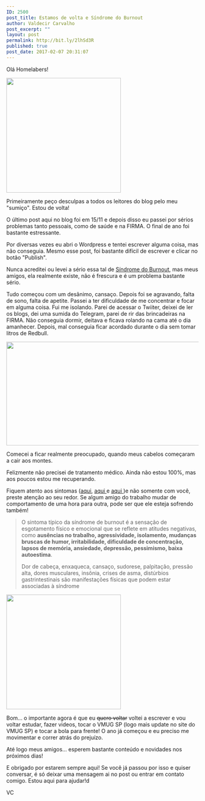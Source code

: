 ```yaml
---
ID: 2500
post_title: Estamos de volta e Síndrome do Burnout
author: Valdecir Carvalho
post_excerpt: ""
layout: post
permalink: http://bit.ly/2lhSd3R
published: true
post_date: 2017-02-07 20:31:07
---
```

Olá Homelabers!

<img class="aligncenter size-medium wp-image-2501" src="http://homelaber.com.br/site/wp-content/uploads/2017/02/imback-meme-300x300.jpg" alt="" width="300" height="300" />

Primeiramente peço desculpas a todos os leitores do blog pelo meu "sumiço". Estou de volta!

O último post aqui no blog foi em 15/11 e depois disso eu passei por sérios problemas tanto pessoais, como de saúde e na FIRMA. O final de ano foi bastante estressante.

Por diversas vezes eu abri o Wordpress e tentei escrever alguma coisa, mas não conseguia. Mesmo esse post, foi bastante difícil de escrever e clicar no botão "Publish".

Nunca acreditei ou levei a sério essa tal de <a href="https://pt.wikipedia.org/wiki/S%C3%ADndrome_de_burnout" target="_blank">Síndrome do Burnout</a>, mas meus amigos, ela realmente existe, não é frescura e é um problema bastante sério.

Tudo começou com um desânimo, cansaço. Depois foi se agravando, falta de sono, falta de apetite. Passei a ter dificuldade de me concentrar e focar em alguma coisa. Fui me isolando. Parei de acessar o Twiiter, deixei de ler os blogs, dei uma sumida do Telegram, parei de rir das brincadeiras na FIRMA. Não conseguia dormir, deitava e ficava rolando na cama até o dia amanhecer. Depois, mal conseguia ficar acordado durante o dia sem tomar litros de Redbull.

<img class="aligncenter wp-image-2505 size-full" src="http://homelaber.com.br/site/wp-content/uploads/2017/02/Burnoutsyndrome.jpg" width="670" height="271" />

Comecei a ficar realmente preocupado, quando meus cabelos começaram a cair aos montes.

Felizmente não precisei de tratamento médico. Ainda não estou 100%, mas aos poucos estou me recuperando.

Fiquem atento aos sintomas (<a href="https://drauziovarella.com.br/doencas-e-sintomas/sindrome-de-burnout/" target="_blank">aqui</a>, <a href="https://pt.wikipedia.org/wiki/S%C3%ADndrome_de_burnout" target="_blank">aqui </a>e <a href="http://www.mundosimples.com.br/educacao-trabalho-voce-esta-com-sindrome-de-burnout.htm" target="_blank">aqui </a>)e não somente com você, preste atenção ao seu redor. Se algum amigo do trabalho mudar de comportamento de uma hora para outra, pode ser que ele esteja sofrendo também!

<blockquote>O sintoma típico da síndrome de burnout é a sensação de esgotamento físico e emocional que se reflete em atitudes negativas, como <strong>ausências no trabalho, agressividade, isolamento, mudanças bruscas de humor, irritabilidade, dificuldade de concentração, lapsos de memória, ansiedade, depressão, pessimismo, baixa autoestima</strong>.

Dor de cabeça, enxaqueca, cansaço, sudorese, palpitação, pressão alta, dores musculares, insônia, crises de asma, distúrbios gastrintestinais são manifestações físicas que podem estar associadas à síndrome</blockquote>

<img class="aligncenter size-medium wp-image-2504" src="http://homelaber.com.br/site/wp-content/uploads/2017/02/burnout-300x300.jpg" alt="" width="300" height="300" />

Bom... o importante agora é que eu <del>quero voltar</del> voltei a escrever e vou voltar estudar, fazer videos, tocar o VMUG SP (logo mais update no site do VMUG SP) e tocar a bola para frente! O ano já começou e eu preciso me movimentar e correr atrás do prejuízo.

Até logo meus amigos... esperem bastante conteúdo e novidades nos próximos dias!

E obrigado por estarem sempre aqui! Se você já passou por isso e quiser conversar, é só deixar uma mensagem ai no post ou entrar em contato comigo. Estou aqui para ajudar!d

VC

&nbsp;